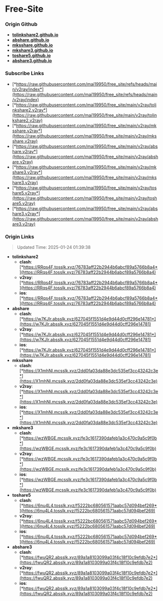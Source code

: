 # Free-Site

### Origin Github

- [**tolinkshare2.github.io**](https://github.com/tolinkshare2/tolinkshare2.github.io)
- [**abshare.github.io**](https://github.com/abshare/abshare.github.io)
- [**mksshare.github.io**](https://github.com/mksshare/mksshare.github.io)
- [**mkshare3.github.io**](https://github.com/mkshare3/mkshare3.github.io)
- [**toshare5.github.io**](https://github.com/toshare5/toshare5.github.io)
- [**abshare3.github.io**](https://github.com/abshare3/abshare3.github.io)

### Subscribe Links

- [*https://raw.githubusercontent.com/mai19950/free_site/refs/heads/main/v2ray/index*](https://raw.githubusercontent.com/mai19950/free_site/refs/heads/main/v2ray/index)
- [*https://raw.githubusercontent.com/mai19950/free_site/main/v2ray/tolinkshare2.v2ray*](https://raw.githubusercontent.com/mai19950/free_site/main/v2ray/tolinkshare2.v2ray)
- [*https://raw.githubusercontent.com/mai19950/free_site/main/v2ray/mksshare.v2ray*](https://raw.githubusercontent.com/mai19950/free_site/main/v2ray/mksshare.v2ray)
- [*https://raw.githubusercontent.com/mai19950/free_site/main/v2ray/abshare.v2ray*](https://raw.githubusercontent.com/mai19950/free_site/main/v2ray/abshare.v2ray)
- [*https://raw.githubusercontent.com/mai19950/free_site/main/v2ray/mkshare3.v2ray*](https://raw.githubusercontent.com/mai19950/free_site/main/v2ray/mkshare3.v2ray)
- [*https://raw.githubusercontent.com/mai19950/free_site/main/v2ray/toshare5.v2ray*](https://raw.githubusercontent.com/mai19950/free_site/main/v2ray/toshare5.v2ray)
- [*https://raw.githubusercontent.com/mai19950/free_site/main/v2ray/abshare3.v2ray*](https://raw.githubusercontent.com/mai19950/free_site/main/v2ray/abshare3.v2ray)

### Origin Links

> Updated Time: 2025-01-24 01:39:38

- **tolinkshare2**
  - **clash**: [*https://RRqs4F.tosslk.xyz/76783aff22b2944b6abcf89a5766b8a4*](https://RRqs4F.tosslk.xyz/76783aff22b2944b6abcf89a5766b8a4)
  - **v2ray**: [*https://RRqs4F.tosslk.xyz/76783aff22b2944b6abcf89a5766b8a4*](https://RRqs4F.tosslk.xyz/76783aff22b2944b6abcf89a5766b8a4)
  - **ios**: [*https://RRqs4F.tosslk.xyz/76783aff22b2944b6abcf89a5766b8a4*](https://RRqs4F.tosslk.xyz/76783aff22b2944b6abcf89a5766b8a4)
- **abshare**
  - **clash**: [*https://w7KJlr.absslk.xyz/627045f1551d4e9d44d0cff296e14781*](https://w7KJlr.absslk.xyz/627045f1551d4e9d44d0cff296e14781)
  - **v2ray**: [*https://w7KJlr.absslk.xyz/627045f1551d4e9d44d0cff296e14781*](https://w7KJlr.absslk.xyz/627045f1551d4e9d44d0cff296e14781)
  - **ios**: [*https://w7KJlr.absslk.xyz/627045f1551d4e9d44d0cff296e14781*](https://w7KJlr.absslk.xyz/627045f1551d4e9d44d0cff296e14781)
- **mksshare**
  - **clash**: [*https://X1mhNl.mcsslk.xyz/2dd0fa03da88e3dc535ef3cc43242c3e*](https://X1mhNl.mcsslk.xyz/2dd0fa03da88e3dc535ef3cc43242c3e)
  - **v2ray**: [*https://X1mhNl.mcsslk.xyz/2dd0fa03da88e3dc535ef3cc43242c3e*](https://X1mhNl.mcsslk.xyz/2dd0fa03da88e3dc535ef3cc43242c3e)
  - **ios**: [*https://X1mhNl.mcsslk.xyz/2dd0fa03da88e3dc535ef3cc43242c3e*](https://X1mhNl.mcsslk.xyz/2dd0fa03da88e3dc535ef3cc43242c3e)
- **mkshare3**
  - **clash**: [*https://wzWBGE.mcsslk.xyz/fe3c1617390dafeb1a3c470c9a5c9f0b*](https://wzWBGE.mcsslk.xyz/fe3c1617390dafeb1a3c470c9a5c9f0b)
  - **v2ray**: [*https://wzWBGE.mcsslk.xyz/fe3c1617390dafeb1a3c470c9a5c9f0b*](https://wzWBGE.mcsslk.xyz/fe3c1617390dafeb1a3c470c9a5c9f0b)
  - **ios**: [*https://wzWBGE.mcsslk.xyz/fe3c1617390dafeb1a3c470c9a5c9f0b*](https://wzWBGE.mcsslk.xyz/fe3c1617390dafeb1a3c470c9a5c9f0b)
- **toshare5**
  - **clash**: [*https://6nu4L4.tosslk.xyz/f5222bc680561571aabc57d094bef269*](https://6nu4L4.tosslk.xyz/f5222bc680561571aabc57d094bef269)
  - **v2ray**: [*https://6nu4L4.tosslk.xyz/f5222bc680561571aabc57d094bef269*](https://6nu4L4.tosslk.xyz/f5222bc680561571aabc57d094bef269)
  - **ios**: [*https://6nu4L4.tosslk.xyz/f5222bc680561571aabc57d094bef269*](https://6nu4L4.tosslk.xyz/f5222bc680561571aabc57d094bef269)
- **abshare3**
  - **clash**: [*https://fwuQR2.absslk.xyz/89a1a8103099a03f4c18f10c9efdb7e2*](https://fwuQR2.absslk.xyz/89a1a8103099a03f4c18f10c9efdb7e2)
  - **v2ray**: [*https://fwuQR2.absslk.xyz/89a1a8103099a03f4c18f10c9efdb7e2*](https://fwuQR2.absslk.xyz/89a1a8103099a03f4c18f10c9efdb7e2)
  - **ios**: [*https://fwuQR2.absslk.xyz/89a1a8103099a03f4c18f10c9efdb7e2*](https://fwuQR2.absslk.xyz/89a1a8103099a03f4c18f10c9efdb7e2)
